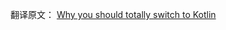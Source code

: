 翻译原文： [Why you should totally switch to Kotlin
](https://medium.com/@magnus.chatt/why-you-should-totally-switch-to-kotlin-c7bbde9e10d5)
